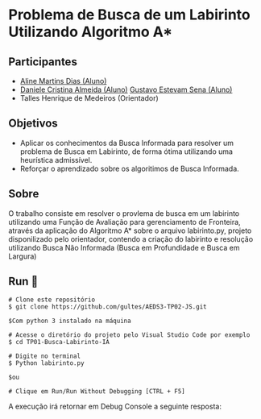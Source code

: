 # Problema de Busca de um Labirinto Utilizando Algoritmo A*

## Participantes
- [Aline Martins Dias (Aluno)](https://github.com/aline-m-dias)
- [Daniele Cristina Almeida (Aluno)](https://github.com/8dani)
  [Gustavo Estevam Sena (Aluno)](https://github.com/Gultes)
- Talles Henrique de Medeiros (Orientador)

## Objetivos
- Aplicar os conhecimentos da Busca Informada para resolver um problema de Busca em Labirinto, de forma ótima utilizando uma heurística admissível.
- Reforçar o aprendizado sobre os algoritimos de Busca Informada.

## Sobre
O trabalho consiste em resolver o provlema de busca em um labirinto utilizando uma Função de Avaliação para gerenciamento  de Fronteira, através da aplicação do Algoritmo A* sobre o arquivo labirinto.py, projeto disponilizado pelo orientador, contendo a criação do labirinto e resolução utilizando Busca Não Informada (Busca em Profundidade e Busca em Largura)

## Run 🏃‍

```
# Clone este repositório
$ git clone https://github.com/gultes/AEDS3-TP02-JS.git

$Com python 3 instalado na máquina

# Acesse o diretório do projeto pelo Visual Studio Code por exemplo
$ cd TP01-Busca-Labirinto-IA

# Digite no terminal
$ Python labirinto.py

$ou 

# Clique em Run/Run Without Debugging [CTRL + F5]
````
A execução irá retornar em Debug Console a seguinte resposta:
````


